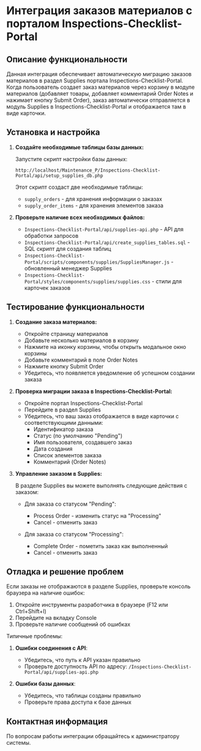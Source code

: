 # Интеграция заказов материалов с порталом Inspections-Checklist-Portal

## Описание функциональности

Данная интеграция обеспечивает автоматическую миграцию заказов материалов в раздел Supplies портала Inspections-Checklist-Portal. Когда пользователь создает заказ материалов через корзину в модуле материалов (добавляет товары, добавляет комментарий Order Notes и нажимает кнопку Submit Order), заказ автоматически отправляется в модуль Supplies в Inspections-Checklist-Portal и отображается там в виде карточки.

## Установка и настройка

1. **Создайте необходимые таблицы базы данных:**

   Запустите скрипт настройки базы данных:

   ```
   http://localhost/Maintenance_P/Inspections-Checklist-Portal/api/setup_supplies_db.php
   ```

   Этот скрипт создаст две необходимые таблицы:

   - `supply_orders` - для хранения информации о заказах
   - `supply_order_items` - для хранения элементов заказа

2. **Проверьте наличие всех необходимых файлов:**

   - `Inspections-Checklist-Portal/api/supplies-api.php` - API для обработки запросов
   - `Inspections-Checklist-Portal/api/create_supplies_tables.sql` - SQL скрипт для создания таблиц
   - `Inspections-Checklist-Portal/scripts/components/supplies/SuppliesManager.js` - обновленный менеджер Supplies
   - `Inspections-Checklist-Portal/styles/components/supplies/supplies.css` - стили для карточек заказов

## Тестирование функциональности

1. **Создание заказа материалов:**

   - Откройте страницу материалов
   - Добавьте несколько материалов в корзину
   - Нажмите на иконку корзины, чтобы открыть модальное окно корзины
   - Добавьте комментарий в поле Order Notes
   - Нажмите кнопку Submit Order
   - Убедитесь, что появляется уведомление об успешном создании заказа

2. **Проверка миграции заказа в Inspections-Checklist-Portal:**

   - Откройте портал Inspections-Checklist-Portal
   - Перейдите в раздел Supplies
   - Убедитесь, что ваш заказ отображается в виде карточки с соответствующими данными:
     - Идентификатор заказа
     - Статус (по умолчанию "Pending")
     - Имя пользователя, создавшего заказ
     - Дата создания
     - Список элементов заказа
     - Комментарий (Order Notes)

3. **Управление заказом в Supplies:**

   В разделе Supplies вы можете выполнять следующие действия с заказом:

   - Для заказа со статусом "Pending":

     - Process Order - изменить статус на "Processing"
     - Cancel - отменить заказ

   - Для заказа со статусом "Processing":
     - Complete Order - пометить заказ как выполненный
     - Cancel - отменить заказ

## Отладка и решение проблем

Если заказы не отображаются в разделе Supplies, проверьте консоль браузера на наличие ошибок:

1. Откройте инструменты разработчика в браузере (F12 или Ctrl+Shift+I)
2. Перейдите на вкладку Console
3. Проверьте наличие сообщений об ошибках

Типичные проблемы:

1. **Ошибки соединения с API**:

   - Убедитесь, что путь к API указан правильно
   - Проверьте доступность API по адресу: `/Inspections-Checklist-Portal/api/supplies-api.php`

2. **Ошибки базы данных**:
   - Убедитесь, что таблицы созданы правильно
   - Проверьте права доступа к базе данных

## Контактная информация

По вопросам работы интеграции обращайтесь к администратору системы.
